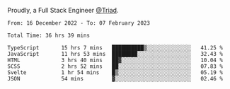 Proudly, a Full Stack Engineer [@Triad](https://github.com/Triad-Behavioral-Health).
<!--START_SECTION:waka-->

```text
From: 16 December 2022 - To: 07 February 2023

Total Time: 36 hrs 39 mins

TypeScript       15 hrs 7 mins   ██████████▒░░░░░░░░░░░░░░   41.25 %
JavaScript       11 hrs 53 mins  ████████░░░░░░░░░░░░░░░░░   32.43 %
HTML             3 hrs 40 mins   ██▓░░░░░░░░░░░░░░░░░░░░░░   10.04 %
SCSS             2 hrs 52 mins   ██░░░░░░░░░░░░░░░░░░░░░░░   07.83 %
Svelte           1 hr 54 mins    █▒░░░░░░░░░░░░░░░░░░░░░░░   05.19 %
JSON             54 mins         ▓░░░░░░░░░░░░░░░░░░░░░░░░   02.46 %
```

<!--END_SECTION:waka-->

